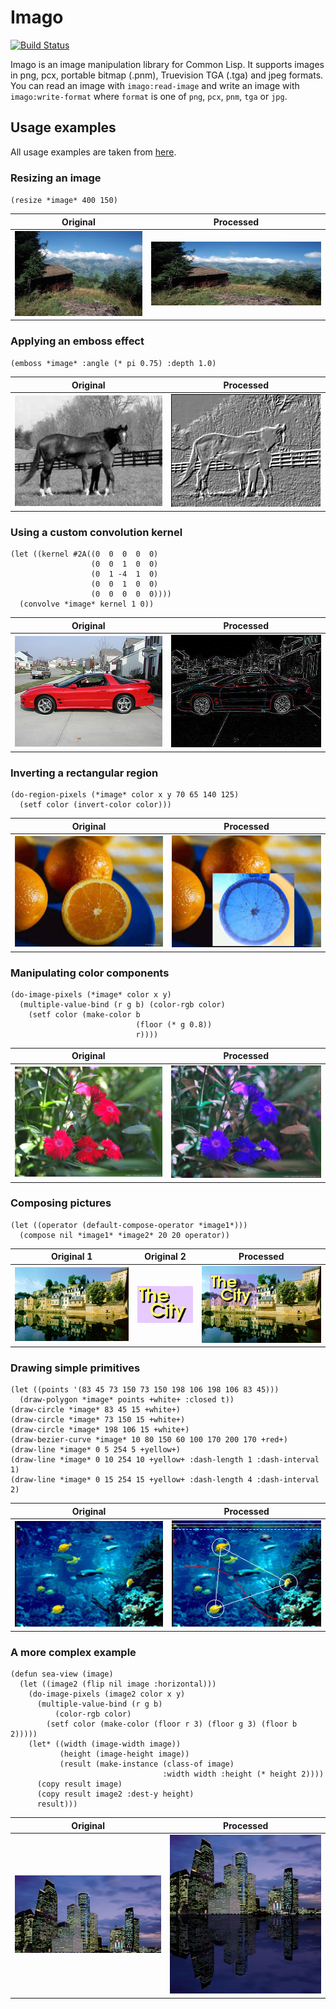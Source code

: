 # Imago
[![Build Status](https://travis-ci.com/shamazmazum/imago.svg?branch=master)](https://travis-ci.com/shamazmazum/imago)

Imago is an image manipulation library for Common Lisp. It supports images in
png, pcx, portable bitmap (.pnm), Truevision TGA (.tga) and jpeg formats. You
can read an image with `imago:read-image` and write an image with
`imago:write-format` where `format` is one of `png`, `pcx`, `pnm`, `tga` or
`jpg`.


## Usage examples

All usage examples are taken from
[here](http://matthieu.villeneuve.free.fr/dev/imago/examples.html).

### Resizing an image

`(resize *image* 400 150)`

| Original | Processed |
| -------- | --------- |
| ![Original](docs/country.png) | ![Resized](docs/country-resize.png) |


### Applying an emboss effect

`(emboss *image* :angle (* pi 0.75) :depth 1.0)`

| Original | Processed |
| -------- | --------- |
| ![Original](docs/horse.png) | ![Processed](docs/horse-emboss.png) |

### Using a custom convolution kernel

~~~~{.lisp}
(let ((kernel #2A((0  0  0  0  0)
                  (0  0  1  0  0)
                  (0  1 -4  1  0)
                  (0  0  1  0  0)
                  (0  0  0  0  0))))
  (convolve *image* kernel 1 0))
~~~~

| Original | Processed |
| -------- | --------- |
| ![Original](docs/car.png) | ![Processed](docs/car-edge-detect.png) |

### Inverting a rectangular region

~~~~
(do-region-pixels (*image* color x y 70 65 140 125)
  (setf color (invert-color color)))
~~~~

| Original | Processed |
| -------- | --------- |
| ![Original](docs/oranges.png) | ![Processed](docs/oranges-region-invert.png) |

### Manipulating color components

~~~~{.lisp}
(do-image-pixels (*image* color x y)
  (multiple-value-bind (r g b) (color-rgb color)
    (setf color (make-color b
                            (floor (* g 0.8))
                            r))))
~~~~

| Original | Processed |
| -------- | --------- |
| ![Original](docs/flowers.png) | ![Processed](docs/flowers-color-change.png) |

### Composing pictures

~~~~{.lisp}
(let ((operator (default-compose-operator *image1*)))
  (compose nil *image1* *image2* 20 20 operator))
~~~~

| Original 1 | Original 2 | Processed |
| ---------- | ---------- | --------- |
| ![City](docs/city.png) | ![Text](docs/text.png) | ![Composed](docs/city-text.png) |

### Drawing simple primitives

~~~~{.lisp}
(let ((points '(83 45 73 150 73 150 198 106 198 106 83 45)))
  (draw-polygon *image* points +white+ :closed t))
(draw-circle *image* 83 45 15 +white+)
(draw-circle *image* 73 150 15 +white+)
(draw-circle *image* 198 106 15 +white+)
(draw-bezier-curve *image* 10 80 150 60 100 170 200 170 +red+)
(draw-line *image* 0 5 254 5 +yellow+)
(draw-line *image* 0 10 254 10 +yellow+ :dash-length 1 :dash-interval 1)
(draw-line *image* 0 15 254 15 +yellow+ :dash-length 4 :dash-interval 2)
~~~~

| Original | Processed |
| -------- | --------- |
| ![Original](docs/fish.png) | ![Processed](docs/fish-drawing.png) |

### A more complex example

~~~~{.lisp}
(defun sea-view (image)
  (let ((image2 (flip nil image :horizontal)))
    (do-image-pixels (image2 color x y)
      (multiple-value-bind (r g b)
          (color-rgb color)
        (setf color (make-color (floor r 3) (floor g 3) (floor b 2)))))
    (let* ((width (image-width image))
           (height (image-height image))
           (result (make-instance (class-of image)
                                  :width width :height (* height 2))))
      (copy result image)
      (copy result image2 :dest-y height)
      result)))
~~~~

| Original | Processed |
| -------- | --------- |
| ![Original](docs/citynight.png) | ![Processed](docs/citynight-sea.png) |
